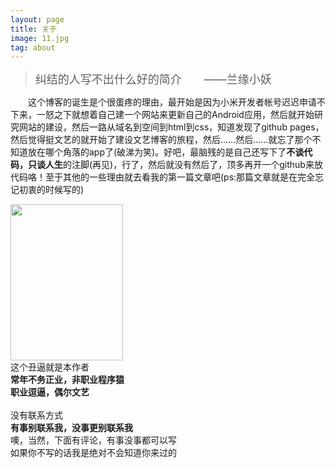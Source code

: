 ```yaml
---
layout: page
title: 关于
image: 11.jpg
tag: about
---
```

><font size="4">纠结的人写不出什么好的简介　　——兰缘小妖</font>

　　这个博客的诞生是个很蛋疼的理由，最开始是因为小米开发者帐号迟迟申请不下来，一怒之下就想着自己建一个网站来更新自己的Android应用，然后就开始研究网站的建设，然后一路从域名到空间到html到css，知道发现了github pages，然后觉得挺文艺的就开始了建设文艺博客的旅程，然后……然后……就忘了那个不知道放在哪个角落的app了(破涕为笑)。好吧，最脑残的是自己还写下了**不谈代码，只谈人生**的注脚(再见)，行了，然后就没有然后了，顶多再开一个github来放代码咯！至于其他的一些理由就去看我的第一篇文章吧(ps:那篇文章就是在完全忘记初衷的时候写的)

<div class="about_me"><img src="{{ site.baseurl }}/content/images/12.jpg" height="250" width="180"></div>
<div class="about_me">
    这个丑逼就是本作者<br/><b>常年不务正业，非职业程序猿</b><br/><b>职业逗逼，偶尔文艺</b><br/><br/>没有联系方式<br/><b>有事别联系我，没事更别联系我</b><br/>噢，当然，下面有评论，有事没事都可以写<br/>如果你不写的话我是绝对不会知道你来过的
</div>
